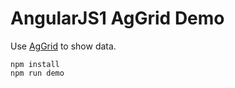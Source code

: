 AngularJS1 AgGrid Demo
===========================

Use [AgGrid](https://www.ag-grid.com/best-angularjs-data-grid/) to show data.
```
npm install
npm run demo
```

